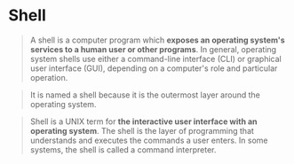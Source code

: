 # Shell

> A shell is a computer program which **exposes an operating system's services to a human user or other programs**. In general, operating system shells use either a command-line interface (CLI) or graphical user interface (GUI), depending on a computer's role and particular operation.

> It is named a shell because it is the outermost layer around the operating system.

> Shell is a UNIX term for **the interactive user interface with an operating system**. The shell is the layer of programming that understands and executes the commands a user enters. In some systems, the shell is called a command interpreter.